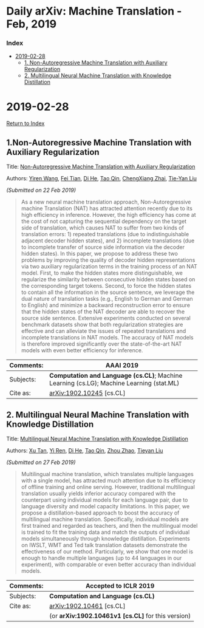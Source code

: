 # Daily arXiv: Machine Translation - Feb, 2019

### Index

* [2019-02-28](#2019-02-28)
  * [1. Non-Autoregressive Machine Translation with Auxiliary Regularization](#20190208-1)
  * [2. Multilingual Neural Machine Translation with Knowledge Distillation](#20190208-2)



# 2019-02-28

[Return to Index](#Index)

<h2 id="20190208-1">1.Non-Autoregressive Machine Translation with Auxiliary Regularization</h2> 

Title: [Non-Autoregressive Machine Translation with Auxiliary Regularization](https://arxiv.org/abs/1902.10245)

Authors: [Yiren Wang](https://arxiv.org/search/cs?searchtype=author&query=Wang%2C+Y), [Fei Tian](https://arxiv.org/search/cs?searchtype=author&query=Tian%2C+F), [Di He](https://arxiv.org/search/cs?searchtype=author&query=He%2C+D), [Tao Qin](https://arxiv.org/search/cs?searchtype=author&query=Qin%2C+T), [ChengXiang Zhai](https://arxiv.org/search/cs?searchtype=author&query=Zhai%2C+C), [Tie-Yan Liu](https://arxiv.org/search/cs?searchtype=author&query=Liu%2C+T)

*(Submitted on 22 Feb 2019)*

> As a new neural machine translation approach, Non-Autoregressive machine Translation (NAT) has attracted attention recently due to its high efficiency in inference. However, the high efficiency has come at the cost of not capturing the sequential dependency on the target side of translation, which causes NAT to suffer from two kinds of translation errors: 1) repeated translations (due to indistinguishable adjacent decoder hidden states), and 2) incomplete translations (due to incomplete transfer of source side information via the decoder hidden states). 
> In this paper, we propose to address these two problems by improving the quality of decoder hidden representations via two auxiliary regularization terms in the training process of an NAT model. First, to make the hidden states more distinguishable, we regularize the similarity between consecutive hidden states based on the corresponding target tokens. Second, to force the hidden states to contain all the information in the source sentence, we leverage the dual nature of translation tasks (e.g., English to German and German to English) and minimize a backward reconstruction error to ensure that the hidden states of the NAT decoder are able to recover the source side sentence. Extensive experiments conducted on several benchmark datasets show that both regularization strategies are effective and can alleviate the issues of repeated translations and incomplete translations in NAT models. The accuracy of NAT models is therefore improved significantly over the state-of-the-art NAT models with even better efficiency for inference.

| Comments: | AAAI 2019                                                    |
| --------- | ------------------------------------------------------------ |
| Subjects: | **Computation and Language (cs.CL)**; Machine Learning (cs.LG); Machine Learning (stat.ML) |
| Cite as:  | [arXiv:1902.10245](https://arxiv.org/abs/1902.10245) [cs.CL] |





<h2 id="20190208-2">2. Multilingual Neural Machine Translation with Knowledge Distillation</h2> 

Title: [Multilingual Neural Machine Translation with Knowledge Distillation](https://arxiv.org/abs/1902.10461)

Authors: [Xu Tan](https://arxiv.org/search/cs?searchtype=author&query=Tan%2C+X), [Yi Ren](https://arxiv.org/search/cs?searchtype=author&query=Ren%2C+Y), [Di He](https://arxiv.org/search/cs?searchtype=author&query=He%2C+D), [Tao Qin](https://arxiv.org/search/cs?searchtype=author&query=Qin%2C+T), [Zhou Zhao](https://arxiv.org/search/cs?searchtype=author&query=Zhao%2C+Z), [Tieyan Liu](https://arxiv.org/search/cs?searchtype=author&query=Liu%2C+T)

*(Submitted on 27 Feb 2019)*

> Multilingual machine translation, which translates multiple languages with a single model, has attracted much attention due to its efficiency of offline training and online serving. However, traditional multilingual translation usually yields inferior accuracy compared with the counterpart using individual models for each language pair, due to language diversity and model capacity limitations. In this paper, we propose a distillation-based approach to boost the accuracy of multilingual machine translation. Specifically, individual models are first trained and regarded as teachers, and then the multilingual model is trained to fit the training data and match the outputs of individual models simultaneously through knowledge distillation. Experiments on IWSLT, WMT and Ted talk translation datasets demonstrate the effectiveness of our method. Particularly, we show that one model is enough to handle multiple languages (up to 44 languages in our experiment), with comparable or even better accuracy than individual models.

| Comments: | Accepted to ICLR 2019                                        |
| --------- | ------------------------------------------------------------ |
| Subjects: | **Computation and Language (cs.CL)**                         |
| Cite as:  | [arXiv:1902.10461](https://arxiv.org/abs/1902.10461) [cs.CL] |
|           | (or **arXiv:1902.10461v1 [cs.CL]** for this version)         |

